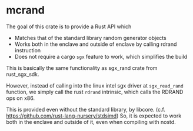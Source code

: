 mcrand
======

The goal of this crate is to provide a Rust API which

- Matches that of the standard library random generator objects
- Works both in the enclave and outside of enclave by calling rdrand instruction
- Does not require a cargo `sgx` feature to work, which simplifies the build

This is basically the same functionality as sgx_rand crate from rust_sgx_sdk.

However, instead of calling into the linux intel sgx driver at `sgx_read_rand`
function, we simply call the rust `rdrand` intrinsic, which calls the RDRAND
ops on x86.

This is provided even without the standard library, by libcore.
(c.f. https://github.com/rust-lang-nursery/stdsimd) 
So, it is expected to work both in the enclave and outside of it, even when
compiling with nostd.
